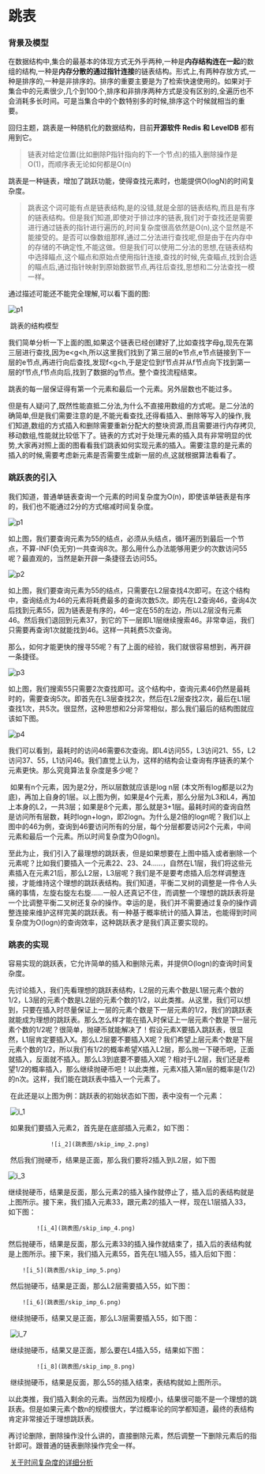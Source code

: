 # 跳表

### 背景及模型

​	在数据结构中,集合的最基本的体现方式无外乎两种,一种是**内存结构连在一起**的数组的结构,一种是**内存分散的通过指针连接**的链表结构。形式上,有两种存放方式,一种是排序的,一种是非排序的。排序的重要主要是为了检索快速使用的。如果对于集合中的元素很少,几个到100个,排序和非排序两种方式是没有区别的,全遍历也不会消耗多长时间。可是当集合中的个数特别多的时候,排序这个时候就相当的重要。

回归主题，跳表是一种随机化的数据结构，目前**开源软件 Redis 和 LevelDB** 都有用到它。

> 链表对给定位置(比如删除P指针指向的下一个节点)的插入删除操作是O(1)，而顺序表无论如何都是O(n)

跳表是一种链表，增加了跳跃功能，使得查找元素时，也能提供O(logN)的时间复杂度。

> ​	跳表这个词可能有点是链表结构,是的没错,就是全部的链表结构,而且是有序的链表结构。但是我们知道,即使对于排过序的链表,我们对于查找还是需要进行通过链表的指针进行遍历的,时间复杂度很高依然是O(n),这个显然是不能接受的。是否可以像数组那样,通过二分法进行查找呢,但是由于在内存中的存储的不确定性,不能这做。
> ​	但是我们可以使用二分法的思想,在链表结构中选择瞄点,这个瞄点和原始点使用指针连接,查找的时候,先查瞄点,找到合适的瞄点后,通过指针映射到原始数据节点,再往后查找,思想和二分法查找一模一样。

通过描述可能还不能完全理解,可以看下面的图:

![p1](跳表图/skip_0.jpg)

​										跳表的结构模型 

我们简单分析一下上面的图,如果这个链表已经创建好了,比如查找字母g,现先在第三层进行查找,因为e<g<h,所以这里我们找到了第三层的e节点,e节点链接到下一层的e节点,再进行向后查找,发现f<g<h,于是定位到f节点并从f节点向下找到第一层的f节点,f节点向后,找到了数据的g节点。整个查找流程结束。

跳表的每一层保证得有第一个元素和最后一个元素。另外层数也不能过多。

但是有人疑问了,既然性能直抵二分法,为什么不直接用数组的方式呢。是二分法的确简单,但是我们需要注意的是,不能光看查找,还得看插入、删除等写入的操作,我们知道,数组的方式插入和删除需要重新分配大的整块资源,而且需要进行内存拷贝,移动数组,性能就比较低下了。链表的方式对于处理元素的插入具有非常明显的优势,大家再对照上面的图看看我们跳表如何实现元素的插入。需要注意的是元素的插入的时候,需要考虑新元素是否需要生成新一层的点,这就根据算法看看了。

### 跳跃表的引入

​        我们知道，普通单链表查询一个元素的时间复杂度为O(n)，即使该单链表是有序的，我们也不能通过2分的方式缩减时间复杂度。

  ![p1](跳表图/skip_1.png)

​	如上图，我们要查询元素为55的结点，必须从头结点，循环遍历到最后一个节点，不算-INF(负无穷)一共查询8次。那么用什么办法能够用更少的次数访问55呢？最直观的，当然是新开辟一条捷径去访问55。

![p2](跳表图/skip_2.png)

​	如上图，我们要查询元素为55的结点，只需要在L2层查找4次即可。在这个结构中，查询结点为46的元素将耗费最多的查询次数5次。即先在L2查询46，查询4次后找到元素55，因为链表是有序的，46一定在55的左边，所以L2层没有元素46。然后我们退回到元素37，到它的下一层即L1层继续搜索46。非常幸运，我们只需要再查询1次就能找到46。这样一共耗费5次查询。

​	那么，如何才能更快的搜寻55呢？有了上面的经验，我们就很容易想到，再开辟一条捷径。

![p3](跳表图/skip_3.png)

如上图，我们搜索55只需要2次查找即可。这个结构中，查询元素46仍然是最耗时的，需要查询5次。即首先在L3层查找2次，然后在L2层查找2次，最后在L1层查找1次，共5次。很显然，这种思想和2分非常相似，那么我们最后的结构图就应该如下图。

 ![p4](跳表图/skip_4.png) 

​	我们可以看到，最耗时的访问46需要6次查询。即L4访问55，L3访问21、55，L2访问37、55，L1访问46。我们直觉上认为，这样的结构会让查询有序链表的某个元素更快。那么究竟算法复杂度是多少呢？

​	如果有n个元素，因为是2分，所以层数就应该是log n层 (本文所有log都是以2为底)，再加上自身的1层。以上图为例，如果是4个元素，那么分层为L3和L4，再加上本身的L2，一共3层；如果是8个元素，那么就是3+1层。最耗时间的查询自然是访问所有层数，耗时logn+logn，即2logn。为什么是2倍的logn呢？我们以上图中的46为例，查询到46要访问所有的分层，每个分层都要访问2个元素，中间元素和最后一个元素。所以时间复杂度为O(logn)。

​	至此为止，我们引入了最理想的跳跃表，但是如果想要在上图中插入或者删除一个元素呢？比如我们要插入一个元素22、23、24……，自然在L1层，我们将这些元素插入在元素21后，那么L2层，L3层呢？我们是不是要考虑插入后怎样调整连接，才能维持这个理想的跳跃表结构。我们知道，平衡二叉树的调整是一件令人头痛的事情，左旋右旋左右旋……一般人还真记不住，而调整一个理想的跳跃表将是一个比调整平衡二叉树还复杂的操作。幸运的是，我们并不需要通过复杂的操作调整连接来维护这样完美的跳跃表。有一种基于概率统计的插入算法，也能得到时间复杂度为O(logn)的查询效率，这种跳跃表才是我们真正要实现的。

### 跳表的实现

​	容易实现的跳跃表，它允许简单的插入和删除元素，并提供O(logn)的查询时间复杂度。

​	先讨论插入，我们先看理想的跳跃表结构，L2层的元素个数是L1层元素个数的1/2，L3层的元素个数是L2层的元素个数的1/2，以此类推。从这里，我们可以想到，只要在插入时尽量保证上一层的元素个数是下一层元素的1/2，我们的跳跃表就能成为理想的跳跃表。那么怎么样才能在插入时保证上一层元素个数是下一层元素个数的1/2呢？很简单，抛硬币就能解决了！假设元素X要插入跳跃表，很显然，L1层肯定要插入X。那么L2层要不要插入X呢？我们希望上层元素个数是下层元素个数的1/2，所以我们有1/2的概率希望X插入L2层，那么抛一下硬币吧，正面就插入，反面就不插入。那么L3到底要不要插入X呢？相对于L2层，我们还是希望1/2的概率插入，那么继续抛硬币吧！以此类推，元素X插入第n层的概率是(1/2)的n次。这样，我们能在跳跃表中插入一个元素了。

​	在此还是以上图为例：跳跃表的初始状态如下图，表中没有一个元素：

​						 ![i_1](跳表图/skip_imp_1.png)

 

​	如果我们要插入元素2，首先是在底部插入元素2，如下图：

 				![i_2](跳表图/skip_imp_2.png)

​	然后我们抛硬币，结果是正面，那么我们要将2插入到L2层，如下图

 

![i_3](跳表图/skip_imp_3.png)

 

​	继续抛硬币，结果是反面，那么元素2的插入操作就停止了，插入后的表结构就是上图所示。接下来，我们插入元素33，跟元素2的插入一样，现在L1层插入33，如下图：

 			![i_4](跳表图/skip_imp_4.png)

 

​	然后抛硬币，结果是反面，那么元素33的插入操作就结束了，插入后的表结构就是上图所示。接下来，我们插入元素55，首先在L1插入55，插入后如下图：

 		![i_5](跳表图/skip_imp_5.png)

 

​	然后抛硬币，结果是正面，那么L2层需要插入55，如下图：

 		![i_6](跳表图/skip_imp_6.png)

​	继续抛硬币，结果又是正面，那么L3层需要插入55，如下图：

​		![i_7](跳表图/skip_imp_7.png)

 

​	继续抛硬币，结果又是正面，那么要在L4插入55，结果如下图：

 			![i_8](跳表图/skip_imp_8.png)

​	继续抛硬币，结果是反面，那么55的插入结束，表结构就如上图所示。

 

​	以此类推，我们插入剩余的元素。当然因为规模小，结果很可能不是一个理想的跳跃表。但是如果元素个数n的规模很大，学过概率论的同学都知道，最终的表结构肯定非常接近于理想跳跃表。 

​	再讨论删除，删除操作没什么讲的，直接删除元素，然后调整一下删除元素后的指针即可。跟普通的链表删除操作完全一样。

​	[关于时间复杂度的详细分析](https://blog.csdn.net/yaling521/article/details/78130271)


